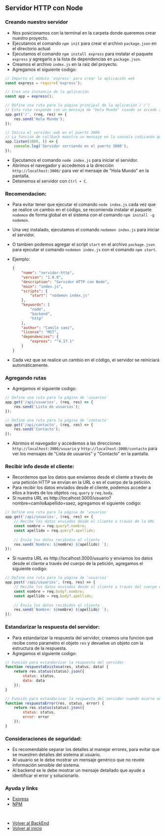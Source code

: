 ## Servidor HTTP con Node


### Creando nuestro servidor

- Nos posicionamos con la terminal en la carpeta donde queremos crear nuestro proyecto.
- Ejecutamos el comando `npm init` para crear el archivo `package.json` en el directorio actual.
- Ejecutamos el comando `npm install express` para instalar el paquete `express` y agregarlo a la lista de dependencias en `package.json`.
- Creamos el archivo `index.js` en la raiz del proyecto.
- Agregamos el siguiente codigo:

```js
// Importa el módulo 'express' para crear la aplicación web
const express = require('express');

// Crea una instancia de la aplicación
const app = express();

// Define una ruta para la página principal de la aplicación ('/')
// Esta ruta responde con un mensaje de "Hola Mundo" cuando se accede a ella
app.get('/', (req, res) => {
    res.send('Hola Mundo');
});

// Inicia el servidor web en el puerto 3000
// La función de callback muestra un mensaje en la consola indicando que el servidor está en ejecución
app.listen(3000, () => {
    console.log('Servidor corriendo en el puerto 3000');
});

```

- Ejecutamos el comando `node index.js` para iniciar el servidor.
- Abrimos el navegador y accedemos a la dirección `http://localhost:3000/` para ver el mensaje de "Hola Mundo" en la pantalla.
- Detenemos el servidor con `Ctrl + C`.

### Recomendacion:

- Para evitar tener que ejecutar el comando `node index.js` cada vez que se realice un cambio en el código, se recomienda instalar el paquete `nodemon` de forma global en el sistema con el comando `npm install -g nodemon`.
- Una vez instalado, ejecutamos el comando `nodemon index.js` para iniciar el servidor.
- O tambien podemos agregar el script `start` en el archivo `package.json` para ejecutar el comando `nodemon index.js` con el comando `npm start`.
- Ejemplo:
    
    ```json
    {
        "name": "servidor-http",
        "version": "1.0.0",
        "description": "Servidor HTTP con Node",
        "main": "index.js",
        "scripts": {
            "start": "nodemon index.js"
        },
        "keywords": [
            "node",
            "backend",
            "http"
        ],
        "author": "Camilo saez",
        "license": "MIT",
        "dependencies": {
            "express": "^4.17.1"
        }
    }
    ```
- Cada vez que se realice un cambio en el código, el servidor se reiniciará automáticamente.

### Agregando rutas

- Agregamos el siguiente codigo:

```js
// Define una ruta para la página de 'usuarios'
app.get('/api/usuarios', (req, res) => {
    res.send('Lista de usuarios');
});

// Define una ruta para la página de 'contacto'
app.get('/api/contacto', (req, res) => {
    res.send('Contacto');
});

```
- Abrimos el navegador y accedemos a las direcciones `http://localhost:3000/usuario` y `http://localhost:3000/contacto` para ver los mensajes de "Lista de usuarios" y "Contacto" en la pantalla.

### Recibir info desde el cliente:

- Recordemos que los datos que enviamos desde el cliente a través de una petición HTTP se envían en la URL o en el cuerpo de la petición.
- Para recibir los datos enviados desde el cliente, podemos acceder a ellos a través de los objetos `req.query` y `req.body`.
- Si nuestra URL es http://localhost:3000/usuario?nombre=camilo&apellido=saez, agregamos el siguiente codigo:

```js
// Define una ruta para la página de 'usuarios'
app.get('/api/usuarios', (req, res) => {
    // Recibe los datos enviados desde el cliente a través de la URL
    const nombre = req.query?.nombre;
    const apellido = req.query?.apellido;
    
    // Envía los datos recibidos al cliente
    res.send(`Nombre: ${nombre} ${apellido} `);
});

```

- Si nuestra URL es http://localhost:3000/usuario y enviamos los datos desde el cliente a través del cuerpo de la petición, agregamos el siguiente codigo:

```js
// Define una ruta para la página de 'usuarios'
app.post('/api/usuarios', (req, res) => {
    // Recibe los datos enviados desde el cliente a través del cuerpo de la petición
    const nombre = req.body?.nombre;
    const apellido = req.body?.apellido;
    
    // Envía los datos recibidos al cliente
    res.send(`Nombre: ${nombre} ${apellido} `);
});

```

### Estandarizar la respuesta del servidor:

- Para estandarizar la respuesta del servidor, creamos una funcion que recibe como parametro el objeto `res` y devuelve un objeto con la estructura de la respuesta.
- Agregamos el siguiente codigo:

```js
// Función para estandarizar la respuesta del servidor
function respuestaExistosa(res, status, data) {
    return res.status(status).json({
        status: status,
        data: data
    });
}

// Función para estandarizar la respuesta del servidor cuando ocurre un error
function respuestaError(res, status, error) {
    return res.status(status).json({
        status: status,
        error: error
    });
}

```

### Consideraciones de seguridad:

  - Es recomendable separar los detalles al manejar errores, para evitar que se muestren detalles del sistema al usuario.
  - Al usuario se le debe mostrar un mensaje genérico que no revele información sensible del sistema.
  - Al backend se le debe mostrar un mensaje detallado que ayude a identificar el error y solucionarlo.








### Ayuda y links

- [Express](https://expressjs.com/es/)
- [NPM](../NPM/NPM.md)

<br>

- [Volver al BackEnd](./Backend.md)
- [Volver al inicio](../../README.md)